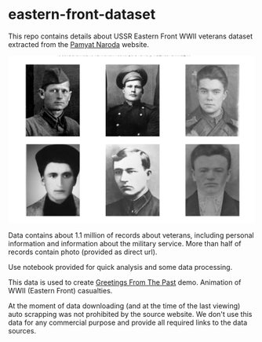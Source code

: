 # eastern-front-dataset

This repo contains details about USSR Eastern Front WWII veterans dataset extracted from the [Pamyat Naroda](https://foto.pamyat-naroda.ru) website.

![Example Photos Image](example_picture.png)


Data contains about 1.1 million of records about veterans, including personal information and information about the military service. More than half of records contain photo (provided as direct url).

Use notebook provided for quick analysis and some data processing.

This data is used to create [Greetings From The Past](https://greetingsfromthepast.net) demo. Animation of WWII (Eastern Front) casualties.

At the moment of data downloading (and at the time of the last viewing) auto scrapping was not prohibited by the source website. We don't use this data for any commercial purpose and provide all required links to the data sources.
